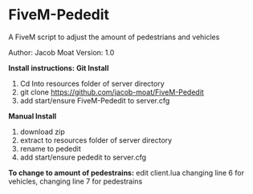 # FiveM-Pededit
A FiveM script to adjust the amount of pedestrians and vehicles  

Author: Jacob Moat
Version: 1.0

**Install instructions:**
  **Git Install**
1) Cd Into resources folder of server directory 
2) git clone https://github.com/jacob-moat/FiveM-Pededit
3) add start/ensure FiveM-Pededit to server.cfg

  **Manual Install**
1) download zip 
2) extract to resources folder of server directory 
3) rename to pededit
4) add start/ensure pededit to server.cfg


**To change to amount of pedestrains:**
edit client.lua 
changing line 6 for vehicles,
changing line 7 for pedestrains
